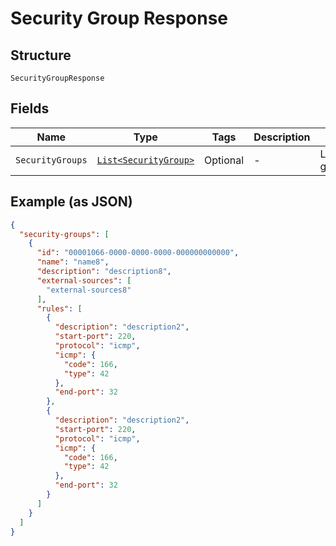 
# Security Group Response

## Structure

`SecurityGroupResponse`

## Fields

| Name | Type | Tags | Description | Getter | Setter |
|  --- | --- | --- | --- | --- | --- |
| `SecurityGroups` | [`List<SecurityGroup>`](../../doc/models/security-group.md) | Optional | - | List<SecurityGroup> getSecurityGroups() | setSecurityGroups(List<SecurityGroup> securityGroups) |

## Example (as JSON)

```json
{
  "security-groups": [
    {
      "id": "00001066-0000-0000-0000-000000000000",
      "name": "name8",
      "description": "description8",
      "external-sources": [
        "external-sources8"
      ],
      "rules": [
        {
          "description": "description2",
          "start-port": 220,
          "protocol": "icmp",
          "icmp": {
            "code": 166,
            "type": 42
          },
          "end-port": 32
        },
        {
          "description": "description2",
          "start-port": 220,
          "protocol": "icmp",
          "icmp": {
            "code": 166,
            "type": 42
          },
          "end-port": 32
        }
      ]
    }
  ]
}
```

